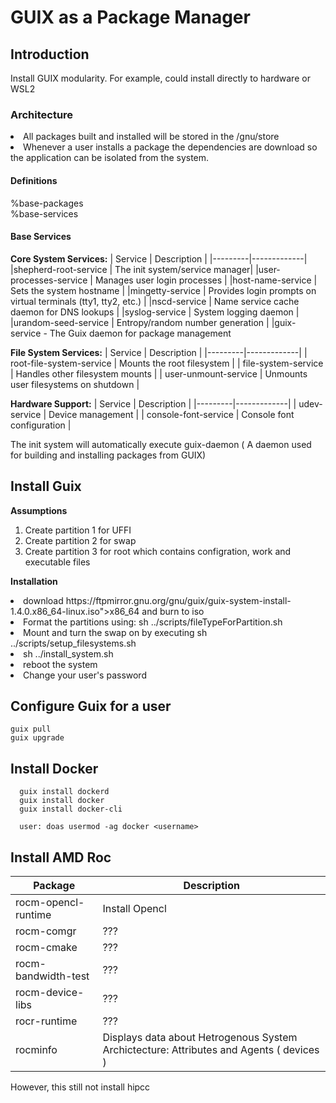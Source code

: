 # GUIX as a Package Manager

## Introduction

Install GUIX modularity.  For example, could install directly to hardware or WSL2

### Architecture 
<li>All packages built and installed  will be stored in the /gnu/store</li>
<li>Whenever a user installs a package the dependencies are download so the application can be isolated from the system.</li>

#### Definitions
%base-packages<br>
%base-services

#### Base Services
<b>Core System Services:</b>
| Service | Description |
|---------|-------------|
|shepherd-root-service | The init system/service manager|
|user-processes-service | Manages user login processes |
|host-name-service | Sets the system hostname |
|mingetty-service | Provides login prompts on virtual terminals (tty1, tty2, etc.) |
|nscd-service | Name service cache daemon for DNS lookups |
|syslog-service |  System logging daemon |
|urandom-seed-service |  Entropy/random number generation |
|guix-service - The Guix daemon for package management

<b>File System Services:</b>
| Service | Description |
|---------|-------------|
| root-file-system-service |  Mounts the root filesystem |
| file-system-service | Handles other filesystem mounts |
| user-unmount-service | Unmounts user filesystems on shutdown |

<b>Hardware Support:</b>
| Service | Description |
|---------|-------------|
| udev-service |  Device management |
| console-font-service |  Console font configuration |



The init system will automatically execute guix-daemon ( A daemon used for building and installing packages from GUIX)

## Install Guix

<b>Assumptions</b>
<ol>
  <li>Create partition 1 for UFFI</li>
  <li>Create partition 2 for swap</li>
  <li>Create partition 3 for root which contains configration, work and executable files </li>
</ol>

<b>Installation</b>
<li>download https://ftpmirror.gnu.org/gnu/guix/guix-system-install-1.4.0.x86_64-linux.iso">x86_64 and burn to iso</li>
<li>Format the partitions using: sh ../scripts/fileTypeForPartition.sh</li>
<li>Mount and turn the swap on by executing sh ../scripts/setup_filesystems.sh</li>
<li>sh ../install_system.sh</li>
<li>reboot the system</li>
<li>Change your user's password</li>

## Configure Guix for a user
```
guix pull
guix upgrade
```

## Install Docker
```
  guix install dockerd
  guix install docker
  guix install docker-cli

  user: doas usermod -ag docker <username>
```

## Install AMD Roc
|Package|Description|
|-------|-----------|
|rocm-opencl-runtime| Install Opencl |
|rocm-comgr| ???                     |
|rocm-cmake| ???                     |
|rocm-bandwidth-test| ???            |
|rocm-device-libs| ???               |
|rocr-runtime| ???                   |
|rocminfo    | Displays data about Hetrogenous System Archictecture: Attributes and Agents ( devices ) |

However, this still not install hipcc 
